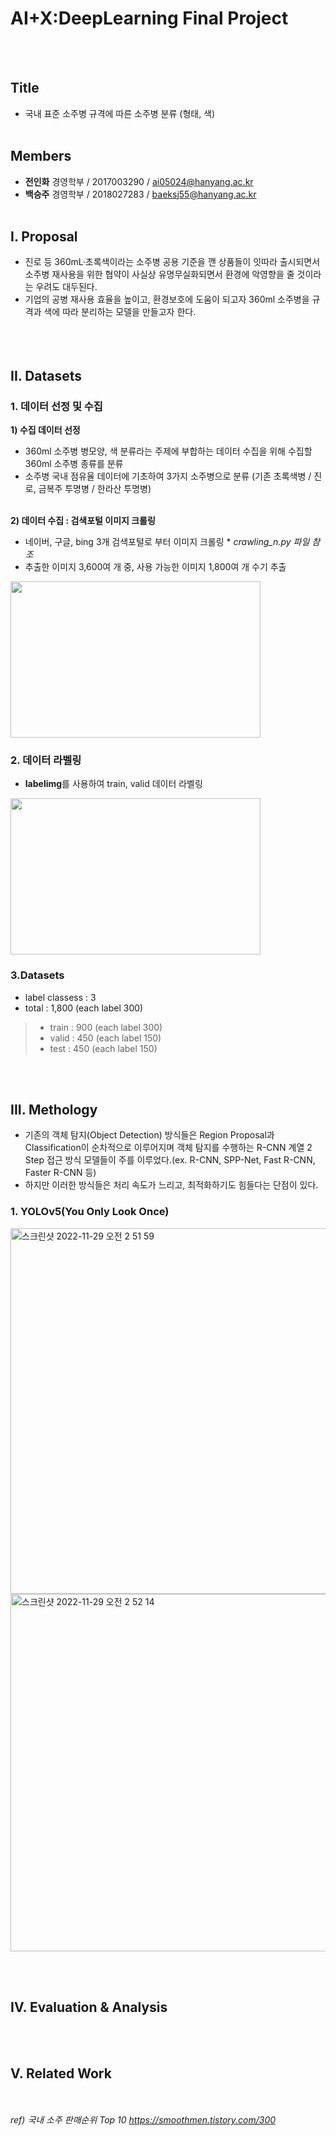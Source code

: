# AI+X:DeepLearning Final Project<br/>
<br><br>

## Title
- 국내 표준 소주병 규격에 따른 소주병 분류 (형태, 색)
<br/><br>

## Members
- **전인화** 경영학부 / 2017003290 / ai05024@hanyang.ac.kr
- **백승주** 경영학부 / 2018027283 / baeksj55@hanyang.ac.kr
<br/><br/>

## I. Proposal
- 진로 등 360mL·초록색이라는 소주병 공용 기준을 깬 상품들이 잇따라 출시되면서 소주병 재사용을 위한 협약이 사실상 유명무실화되면서 환경에 악영향을 줄 것이라는 우려도 대두된다.
- 기업의 공병 재사용 효율을 높이고, 환경보호에 도움이 되고자 360ml 소주병을 규격과 색에 따라 분리하는 모델을 만들고자 한다.
<br/><br/>
<br/><br/>

## II. Datasets
### 1. 데이터 선정 및 수집
**1) 수집 데이터 선정** 
- 360ml 소주병 병모양, 색 분류라는 주제에 부합하는 데이터 수집을 위해 수집할 360ml 소주병 종류를 분류
- 소주병 국내 점유율 데이터에 기초하여 3가지 소주병으로 분류 (기존 초록색병 / 진로, 금복주 투명병 / 한라산 투명병)
<br/><br/>

**2) 데이터 수집 : 검색포털 이미지 크롤링**
- 네이버, 구글, bing 3개 검색포털로 부터 이미지 크롤링 * *crawling_n.py 파일 참조*
- 추출한 이미지 3,600여 개 중, 사용 가능한 이미지 1,800여 개 수기 추출
<img src="https://user-images.githubusercontent.com/117564613/204191315-013382c4-9ec4-48f3-9793-6bedc74a4431.jpg" width="400" height="250"/>

### 2. 데이터 라벨링
- **labelimg**를 사용하여 train, valid 데이터 라벨링
<img src="https://user-images.githubusercontent.com/117564613/204189919-70d44b69-e315-45f5-aadb-688fa7ffb06b.jpg" width="400" height="250"/>

### 3.Datasets
- label classess : 3
- total : 1,800 (each label 300)
>- train : 900 (each label 300)
>- valid : 450 (each label 150)
>- test : 450 (each label 150)   

<br><br>
## III. Methology

- 기존의 객체 탐지(Object Detection) 방식들은 Region Proposal과 Classification이 순차적으로 이루어지며 객체 탐지를 수행하는 R-CNN 계열 2 Step 접근 방식 모델들이 주를 이루었다.(ex. R-CNN, SPP-Net, Fast R-CNN, Faster R-CNN 등)
- 하지만 이러한 방식들은 처리 속도가 느리고, 최적화하기도 힘들다는 단점이 있다.

### 1. YOLOv5(You Only Look Once)
<img width="585" alt="스크린샷 2022-11-29 오전 2 51 59" src="https://user-images.githubusercontent.com/117564613/204346930-8a9434c9-f5e4-468e-89cd-dc8c3e6e2a78.png">

<img width="572" alt="스크린샷 2022-11-29 오전 2 52 14" src="https://user-images.githubusercontent.com/117564613/204347202-e20bd6ba-3f32-452f-a84e-b7451c4662ff.png">


<br><br>
## IV. Evaluation & Analysis

<br><br>
## V. Related Work

<br/><br/>
 *ref)*
 *국내 소주 판매순위 Top 10 https://smoothmen.tistory.com/300*
<br/><br/>
